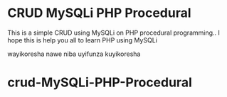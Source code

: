 # CRUD MySQLi PHP Procedural
This is a simple CRUD using MySQLi on PHP procedural programming..
I hope this is help you all to learn PHP using MySQLi

wayikoresha nawe niba uyifunza kuyikoresha
# crud-MySQLi-PHP-Procedural
